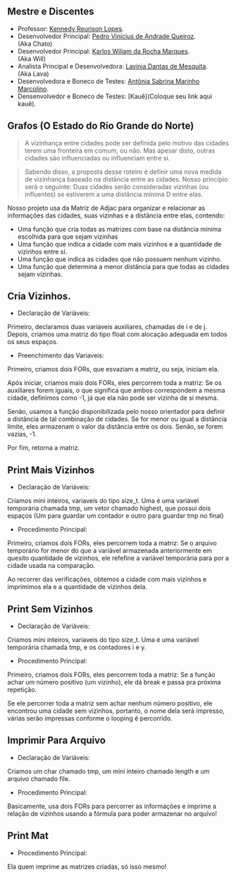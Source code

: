 ## Mestre e Discentes

- Professor: [Kennedy Reurison Lopes](https://github.com/kennedyufersa).<br />
- Desenvolvedor Principal: [Pedro Vinícius de Andrade Queiroz](https://github.com/CaraChaato).<br /> (Aka Chato)
- Desenvolvedor Principal: [Karlos Wiliam da Rocha Marques](https://github.com/AtakyRevolts).<br /> (Aka Will)
- Analista Principal e Desenvolvedora: [Lavínia Dantas de Mesquita](https://github.com/LilPuppet).<br /> (Aka Lava)
- Desenvolvedora e Boneco de Testes: [Antônia Sabrina Marinho Marcolino](https://github.com/httpsk1b0).<br />
- Densenvolvedor e Boneco de Testes: [Kauê](Coloque seu link aqui kauê).<br />


## Grafos (O Estado do Rio Grande do Norte)
>A vizinhança entre cidades pode ser definida pelo motivo das cidades terem uma fronteira
em comum, ou não. Mas apesar disto, outras cidades são influenciadas ou influenciam entre si.

>Sabendo disso, a proposta desse roteiro é definir uma nova medida de vizinhança baseado
na distância entre as cidades. Nosso princípio será o seguinte: Duas cidades serão consideradas vizinhas (ou influentes) se estiverem a uma distância mínima D entre elas.

Nosso projeto usa da Matriz de Adjac para organizar e relacionar as informações das cidades, suas vizinhas e a distância entre elas, contendo:
- Uma função que cria todas as matrizes com base na distância mínima escolhida para que sejam vizinhas
- Uma função que indica a cidade com mais vizinhos e a quantidade de vizinhos entre sí.
- Uma função que indica as cidades que não possuem nenhum vizinho.
- Uma função que determina a menor distância para que todas as cidades sejam vizinhas.

## Cria Vizinhos.
- Declaração de Variáveis:

Primeiro, declaramos duas variaveis auxiliares, chamadas de i e de j. Depois, criamos uma matriz do tipo float com alocação adequada em todos os seus espaços.

- Preenchimento das Variaveis:

Primeiro, criamos dois FORs, que esvaziam a matriz, ou seja, iniciam ela. 

Após iniciar, criamos mais dois FORs, eles percorrem toda a matriz: Se os auxiliares forem iguais, o que significa que ambos correspondem a mesma cidade, definimos como -1, já que ela não pode ser vizinha de si mesma. 

Senão, usamos a função disponibilizada pelo nosso orientador para definir a distância de tal combinação de cidades. Se for menor ou igual a distância limite, eles armazenam o valor da distância entre os dois. Senão, se forem vazias, -1.

Por fim, retorna a matriz.

## Print Mais Vizinhos
- Declaração de Variáveis:

Criamos mini inteiros, variaveis do tipo size_t. Uma é uma variável temporária chamada tmp, um vetor chamado highest, que possui dois espaços (Um para guardar um contador e outro para guardar tmp no final)

- Procedimento Principal:

Primeiro, criamos dois FORs, eles percorrem toda a matriz: Se o arquivo temporário for menor do que a variável armazenada anteriormente em quesito quantidade de vizinhos, ele refefine a variável temporária para por a cidade usada na comparação.

Ao recorrer das verificações, obtemos a cidade com mais vizinhos e imprimimos ela e a quantidade de vizinhos dela.

## Print Sem Vizinhos
- Declaração de Variáveis:

Criamos mini inteiros, variaveis do tipo size_t. Uma é uma variável temporária chamada tmp, e os contadores i e y.

- Procedimento Principal:

Primeiro, criamos dois FORs, eles percorrem toda a matriz: Se a função achar um número positivo (um vizinho), ele dá break e passa pra próxima repetição.

Se ele percorrer toda a matriz sem achar nenhum número positivo, ele encontrou uma cidade sem vizinhos, portanto, o nome dela será impresso, várias serão impressas conforme o looping é percorrido.

## Imprimir Para Arquivo
- Declaração de Variáveis:

Criamos um char chamado tmp, um mini inteiro chamado length e um arquivo chamado file.

- Procedimento Principal:

Basicamente, usa dois FORs para percorrer as informações e imprime a relação de vizinhos usando a fórmula para poder armazenar no arquivo!

## Print Mat

- Procedimento Principal:

Ela quem imprime as matrizes criadas, só isso mesmo!



